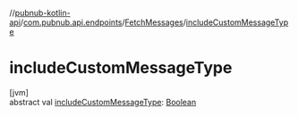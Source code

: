 //[pubnub-kotlin-api](../../../index.md)/[com.pubnub.api.endpoints](../index.md)/[FetchMessages](index.md)/[includeCustomMessageType](include-custom-message-type.md)

# includeCustomMessageType

[jvm]\
abstract val [includeCustomMessageType](include-custom-message-type.md): [Boolean](https://kotlinlang.org/api/latest/jvm/stdlib/kotlin/-boolean/index.html)

